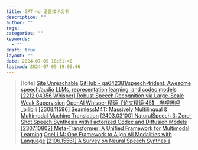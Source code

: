 ```yaml
---
title: GPT-4o 语音技术分析
description: ""
author: ""
tags: 
categories: ""
keywords:
  - ""
draft: true
layout: ""
date: 2024-07-09 18:51:40
lastmod: 2024-07-09 19:05:06
---
```

> [!cite]
> [Site Unreachable](https://www.youtube.com/watch?v=CgQ3lUOpXgc&ab_channel=Hung-yiLee)
> [GitHub - ga642381/speech-trident: Awesome speech/audio LLMs, representation learning, and codec models](https://github.com/ga642381/speech-trident)
> [ \[2212.04356 Whisper\] Robust Speech Recognition via Large-Scale Weak Supervision](https://arxiv.org/abs/2212.04356)
> [OpenAI Whisper 精读【论文精读·45】\_哔哩哔哩\_bilibili](https://www.bilibili.com/video/BV1VG4y1t74x/?share_source=copy_web&vd_source=29489718d77abc8aa57a22525c511957)
> [\[2308.11596\] SeamlessM4T: Massively Multilingual & Multimodal Machine Translation](https://arxiv.org/abs/2308.11596)
> [\[2403.03100\] NaturalSpeech 3: Zero-Shot Speech Synthesis with Factorized Codec and Diffusion Models](https://arxiv.org/abs/2403.03100)
> [\[2307.10802\] Meta-Transformer: A Unified Framework for Multimodal Learning](https://arxiv.org/abs/2307.10802)
> [OneLLM: One Framework to Align All Modalities with Language](https://onellm.csuhan.com/)
> [\[2106.15561\] A Survey on Neural Speech Synthesis](https://arxiv.org/abs/2106.15561)
